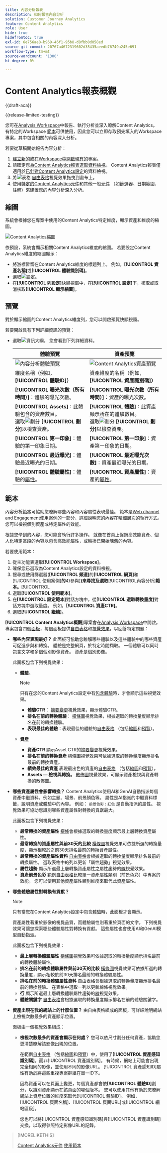 ```yaml
---
title: 內容分析報表
description: 如何報告內容分析
solution: Customer Journey Analytics
feature: Content Analytics
role: User
hide: true
hidefromtoc: true
exl-id: 6e756ae8-b969-46f1-95b8-d8fbb0d058ed
source-git-commit: 20767a4672319602d35435aeedb76749a245e691
workflow-type: tm+mt
source-wordcount: '1300'
ht-degree: 0%

---
```


# Content Analytics報表概觀

{{draft-aca}}

{{release-limited-testing}}

您可在[Analysis Workspace](/help/analysis-workspace/home.md)中報告、執行分析並深入瞭解Content Analytics。 有特定的Workspace [範本](#template)可供使用，因此您可以立即存取預先填入的Workspace專案，其中包含相關的內容深入分析。

若要從草稿開始報告內容分析：

1. [建立新的](/help/analysis-workspace/build-workspace-project/create-projects.md)或[在Workspace中開啟現有的](/help/analysis-workspace/build-workspace-project/open-projects.md)專案。
1. 請確定您[為Content Analytics報表選取資料檢視](/help/analysis-workspace/c-panels/panels.md#data-view)。 Content Analytics報表僅適用於[已針對Content Analytics設定](/help/content-analytics/config/configuration.md)的資料檢視。
1. 將![表格](/help/assets/icons/Table.svg) [自由表格](/help/analysis-workspace/visualizations/freeform-table/freeform-table.md)視覺效果拖曳到畫布上。
1. 使用[特定的Content Analytics元件](components.md)和其他一般[元件](/help/components/overview.md) （如篩選器、日期範圍、註解）來建置您的內容分析深入分析。

## 縮圖

系統會根據您在專案中使用的Content Analytics特定維度，顯示資產和維度的縮圖。

![Content Analytics縮圖](../assets/aca-thumbnails.png)

依預設，系統會顯示相關Content Analytics維度的縮圖。 若要設定Content Analytics維度的縮圖顯示：

* 將游標暫留在Content Analytics維度的標題列上。 例如，**[!UICONTROL 資產名稱]**&#x200B;或&#x200B;**[!UICONTROL 體驗識別碼]**。
* 選取![設定](/help/assets/icons/Setting.svg)。
* 在&#x200B;**[!UICONTROL 列設定]**&#x200B;快顯視窗中，在&#x200B;**[!UICONTROL 設定]**&#x200B;下，核取或取消核取&#x200B;**[!UICONTROL 顯示縮圖]**。


## 預覽

對於顯示縮圖的Content Analytics維度列，您可以開啟預覽快顯視窗。

若要開啟具有下列詳細資訊的預覽：

* 選取![資訊大綱](/help/assets/icons/InfoOutline.svg)。 您會看到下列詳細資料。

  | 體驗預覽 | 資產預覽 |
  |---|---|
  | ![內容分析體驗預覽](../assets/aca-experience-preview.png) | ![Content Analytics資產預覽](../assets/aca-asset-preview.png) |
  | 維度名稱（例如，**[!UICONTROL 體驗ID]）** | 資產維度的名稱（例如，**[!UICONTROL 資產識別碼]）** |
  | **[!UICONTROL 曝光次數（所有時間）]**：體驗的曝光次數。 | **[!UICONTROL 曝光次數（所有時間）]**：資產的曝光次數。 |
  | **[!UICONTROL Assets]**：此體驗包含的資產數目。 <br/>選取![劃分](/help/assets/icons/Breakdown.svg) **[!UICONTROL 劃分]**&#x200B;以檢查資產。 | **[!UICONTROL 體驗]**：此資產顯示所在的體驗數目。 <br/>選取![劃分](/help/assets/icons/Breakdown.svg) **[!UICONTROL 劃分]**&#x200B;以檢查資產。 |
  | **[!UICONTROL 第一印象]**：體驗的第一印象日期。 | **[!UICONTROL 第一印象]**：資產第一印象的日期。 |
  | **[!UICONTROL 最近曝光]**：體驗最近曝光的日期。 | **[!UICONTROL 最近曝光次數]**：資產最近曝光的日期。 |
  | **[!UICONTROL 體驗屬性]**：體驗的[屬性](/help/content-analytics/report/components.md#experience-attributes)。 | **[!UICONTROL 資產屬性]**：資產的[屬性](/help/content-analytics/report/components.md#asset-attributes)。 |


## 範本

內容分析[範本](/help/analysis-workspace/templates/use-templates.md)可協助您瞭解哪些內容和內容屬性表現最佳。 範本是[Web channel and Engagement使用案例](/help/analysis-workspace/templates/use-templates.md#web-engagement)的一部分，詳細說明您的內容在精細層次的執行方式。 您可以檢視個別資產或特定屬性的效能。

根據您學到的內容，您可能會執行許多操作。 就像在首頁上促銷高效能資產、個人化特定區段的內容以包含高效能屬性，或輪換已開始陳舊的內容。

若要使用範本：

1. 從主功能表選取&#x200B;**[!UICONTROL Workspace]**。
1. 確保您已選取為Content Analytics設定的資料檢視。
1. 搜尋或使用篩選器(**[!UICONTROL 頻道]**&#x200B;的&#x200B;**[!UICONTROL 網頁]**&#x200B;和[!UICONTROL 使用案例]**的**4}參與&#x200B;]**)來尋找及選取**[!UICONTROL &#x200B;內容分析&#x200B;]**範本。**[!UICONTROL 
1. 選取&#x200B;**[!UICONTROL 使用範本]**。
1. 在&#x200B;**[!UICONTROL 設定範本]**&#x200B;對話方塊中，從&#x200B;**[!UICONTROL 選取轉換量度]**&#x200B;對話方塊中選取量度。 例如，**[!UICONTROL 資產CTR]**。
1. 選取&#x200B;**[!UICONTROL 繼續]**。

**[!UICONTROL Content Analytics概觀]**&#x200B;專案會在[Analysis Workspace](/help/analysis-workspace/home.md)中開啟。 專案包含四個[面板](/help/analysis-workspace/c-panels/panels.md)，每個面板提供[自由表格](/help/analysis-workspace/visualizations/freeform-table/freeform-table.md)和[視覺效果](/help/analysis-workspace/visualizations/freeform-analysis-visualizations.md)，以回答特定問題：

* **哪些內容表現最好？**
此面板可協助您瞭解哪些體驗以及這些體驗中的哪些資產可促進參與和轉換。 體驗是完整網頁，於特定時間擷取。 一個體驗可以同時包含文字和多個個別影像資產。 資產是個別影像。

  此面板包含下列視覺效果：

   * **體驗**。

     >[!NOTE]
     >
     >只有在您的Content Analytics設定中有[包含體驗](/help/content-analytics/config/guided.md#experience-capture-and-definition)時，才會顯示這些視覺效果。
     > 

      * **體驗CTR**： [摘要變更](/help/analysis-workspace/visualizations/summary-number-change.md)視覺效果，顯示體驗CTR。
      * **排名在前的轉換體驗**： [橫條圖](/help/analysis-workspace/visualizations/horizontal-bar.md)視覺效果，根據選取的轉換量度顯示排名在前的轉換體驗。
      * **表現最佳的體驗**：表現最佳的體驗的[自由表格](/help/analysis-workspace/visualizations/freeform-table/freeform-table.md) （包括[縮圖](#thumbnails)和[預覽](#previews)）。

   * **資產**

      * **資產CTR**
顯示Asset CTR的[摘要變更](/help/analysis-workspace/visualizations/summary-number-change.md)視覺效果。
      * **排名在前的轉換資產**
[橫條圖](/help/analysis-workspace/visualizations/horizontal-bar.md)視覺效果可依據選取的轉換量度顯示排名最前的轉換資產。
      * **績效最佳的資產**
表現最出色的資產的[自由表格](/help/analysis-workspace/visualizations/freeform-table/freeform-table.md) （包括[縮圖](#thumbnails)和[預覽](#previews)）。
      * **Assets — 檢視與轉換。**
[散佈圖](/help/analysis-workspace/visualizations/scatterplot.md)視覺效果，可顯示資產檢視與資產轉換的散佈圖。

* **哪些資產屬性會影響轉換？**
Content Analytics使用AI和GenAI自動指派每個資產中繼資料，例如主題、場景、前景顏色等。 屬性是AI指派的中繼資料標籤，說明資產或體驗中的內容。 例如： <code>前景色彩：紅色</code> 是自動指派的屬性。 視覺效果可協助您識別哪些資產屬性對轉換的貢獻最大。

  此面板包含下列視覺效果：

   * **最常轉換的資產屬性**
[橫條](/help/analysis-workspace/visualizations/horizontal-bar.md)會根據選取的轉換量度顯示最上層轉換資產屬性。
   * **最常轉換的資產屬性與前30天的比較**
[橫條圖](/help/analysis-workspace/visualizations/horizontal-bar.md)視覺效果可依據所選的轉換量度，顯示相較於之前30天排名最前的轉換資產屬性。
   * **最常轉換的資產屬性資料**
[自由表格](/help/analysis-workspace/visualizations/freeform-table/freeform-table.md)會根據選取的轉換量度顯示排名最前的轉換屬性。 選取表格中的列以更新「屬性趨勢」視覺效果。
   * **屬性趨勢**
顯示所選最上層轉換資產屬性之屬性趨勢的[線](/help/analysis-workspace/visualizations/line.md)視覺效果。
   * **資產前景色彩**
範例[自由表格](/help/analysis-workspace/visualizations/freeform-table/freeform-table.md)比較單一資產屬性類別（前景色彩）中專案的效能。 您可以使用其他資產屬性類別維度來取代此資產屬性。

* **哪些體驗屬性對轉換有貢獻？**

  >[!NOTE]
  >
  >只有當您在Content Analytics設定中包含[體驗](/help/content-analytics/config/guided.md#experience-capture-and-definition)時，此面板才會顯示。
  > 

  資產屬性著重於影像的視覺品質，而體驗屬性則著重於頁面的文字。 下列視覺效果可讓您探索哪些體驗屬性對轉換有貢獻。 這些屬性也會使用AI和GenAI模型自動指派。

  此面板包含下列視覺效果：

   * **最上層轉換體驗屬性**
[橫條圖](/help/analysis-workspace/visualizations/horizontal-bar.md)視覺效果可依據選取的轉換量度顯示排名最前的轉換體驗屬性。
   * **排名在前的轉換體驗屬性與前30天的比較**
[橫條圖](/help/analysis-workspace/visualizations/horizontal-bar.md)視覺效果可依據所選的轉換量度，顯示相較於前30天排名最前的轉換體驗屬性。
   * **排名在前的轉換體驗屬性資料**
[自由表格](/help/analysis-workspace/visualizations/freeform-table/freeform-table.md)會根據選取的轉換量度顯示排名最前的轉換體驗。 在表格中選取一列以更新線條視覺效果。
   * **行**
顯示所選最上層轉換體驗屬性趨勢的[線](/help/analysis-workspace/visualizations/line.md)視覺效果。
   * **體驗關鍵字**
[自由表格](/help/analysis-workspace/visualizations/freeform-table/freeform-table.md)會根據選取的轉換量度顯示排名在前的體驗關鍵字。

* **資產出現在我的網站上的什麼位置？**
由自由表格組成的面板，可詳細說明網站上檢視次數最多的資產顯示位置。

  面板由一個視覺效果組成：

   * **檢視次數最多的資產會顯示在何處？**
您可以依尺寸劃分任何資產，協助您更清楚瞭解該影像出現的位置。

     在範例[自由表格](/help/analysis-workspace/visualizations/freeform-table/freeform-table.md) （包括[縮圖](#thumbnails)和[預覽](#previews)）中，使用了&#x200B;**[!UICONTROL 資產感知識別碼]**，而非[!UICONTROL 資產識別碼]。 有時候，網站上可能會出現完全相同的影像，並使用不同的影像URL。 [!UICONTROL 資產感知ID]屬性有助於將這些重複專案群組在單一ID下。

     因為資產可以在頁面上變更，每個資產都會依&#x200B;**[!UICONTROL 體驗ID]**&#x200B;劃分，以識別資產顯示在該頁面的哪個版本。 您可以使用其他有助於您瞭解網站上資產位置的維度來取代[!UICONTROL 體驗ID]。 例如，[!UICONTROL 頁面名稱]、[!UICONTROL 頁面URL]或[!UICONTROL 網站區段]。

     您也可以將[!UICONTROL 資產感知識別碼]與[!UICONTROL 資產識別碼]交換，以取得參照特定影像URL的記錄。


>[!MORELIKETHIS]
>
>[Content Analytics元件](components.md)
>[使用範本](/help/analysis-workspace/templates/use-templates.md#web-engagement)
>
